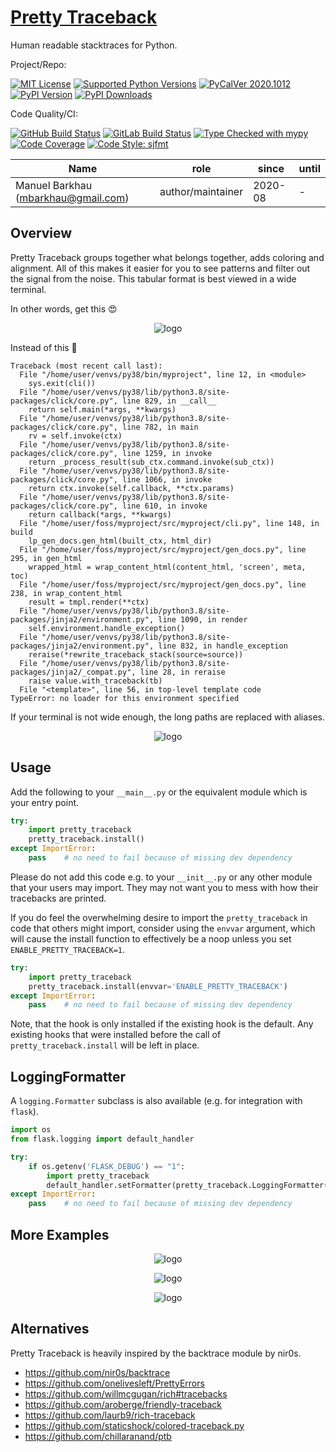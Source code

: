 # [Pretty Traceback][repo_ref]

Human readable stacktraces for Python.

Project/Repo:

[![MIT License][license_img]][license_ref]
[![Supported Python Versions][pyversions_img]][pyversions_ref]
[![PyCalVer 2020.1012][version_img]][version_ref]
[![PyPI Version][pypi_img]][pypi_ref]
[![PyPI Downloads][downloads_img]][downloads_ref]

Code Quality/CI:

[![GitHub Build Status][github_build_img]][github_build_ref]
[![GitLab Build Status][gitlab_build_img]][gitlab_build_ref]
[![Type Checked with mypy][mypy_img]][mypy_ref]
[![Code Coverage][codecov_img]][codecov_ref]
[![Code Style: sjfmt][style_img]][style_ref]


|                 Name                |        role       |  since  | until |
|-------------------------------------|-------------------|---------|-------|
| Manuel Barkhau (mbarkhau@gmail.com) | author/maintainer | 2020-08 | -     |


## Overview

Pretty Traceback groups together what belongs together, adds coloring and alignment. All of this makes it easier for you to see patterns and filter out the signal from the noise. This tabular format is best viewed in a wide terminal.

In other words, get this 😍

<div align="center">
<p align="center">
  <img alt="logo" src="https://github.com/mbarkhau/pretty-traceback/raw/master/example_tb3.png">
</p>
</div>

Instead of this 🤮

```
Traceback (most recent call last):
  File "/home/user/venvs/py38/bin/myproject", line 12, in <module>
    sys.exit(cli())
  File "/home/user/venvs/py38/lib/python3.8/site-packages/click/core.py", line 829, in __call__
    return self.main(*args, **kwargs)
  File "/home/user/venvs/py38/lib/python3.8/site-packages/click/core.py", line 782, in main
    rv = self.invoke(ctx)
  File "/home/user/venvs/py38/lib/python3.8/site-packages/click/core.py", line 1259, in invoke
    return _process_result(sub_ctx.command.invoke(sub_ctx))
  File "/home/user/venvs/py38/lib/python3.8/site-packages/click/core.py", line 1066, in invoke
    return ctx.invoke(self.callback, **ctx.params)
  File "/home/user/venvs/py38/lib/python3.8/site-packages/click/core.py", line 610, in invoke
    return callback(*args, **kwargs)
  File "/home/user/foss/myproject/src/myproject/cli.py", line 148, in build
    lp_gen_docs.gen_html(built_ctx, html_dir)
  File "/home/user/foss/myproject/src/myproject/gen_docs.py", line 295, in gen_html
    wrapped_html = wrap_content_html(content_html, 'screen', meta, toc)
  File "/home/user/foss/myproject/src/myproject/gen_docs.py", line 238, in wrap_content_html
    result = tmpl.render(**ctx)
  File "/home/user/venvs/py38/lib/python3.8/site-packages/jinja2/environment.py", line 1090, in render
    self.environment.handle_exception()
  File "/home/user/venvs/py38/lib/python3.8/site-packages/jinja2/environment.py", line 832, in handle_exception
    reraise(*rewrite_traceback_stack(source=source))
  File "/home/user/venvs/py38/lib/python3.8/site-packages/jinja2/_compat.py", line 28, in reraise
    raise value.with_traceback(tb)
  File "<template>", line 56, in top-level template code
TypeError: no loader for this environment specified
```

If your terminal is not wide enough, the long paths are replaced with aliases.

<div align="center">
<p align="center">
  <img alt="logo" src="https://github.com/mbarkhau/pretty-traceback/raw/master/example_tb2.png">
</p>
</div>


## Usage

Add the following to your `__main__.py` or the equivalent module which is your entry point.

```python
try:
    import pretty_traceback
    pretty_traceback.install()
except ImportError:
    pass    # no need to fail because of missing dev dependency
```

Please do not add this code e.g. to your `__init__.py` or any other module that your users may import. They may not want you to mess with how their tracebacks are printed.

If you do feel the overwhelming desire to import the `pretty_traceback` in code that others might import, consider using the `envvar` argument, which will cause the install function to effectively be a noop unless you set `ENABLE_PRETTY_TRACEBACK=1`.

```python
try:
    import pretty_traceback
    pretty_traceback.install(envvar='ENABLE_PRETTY_TRACEBACK')
except ImportError:
    pass    # no need to fail because of missing dev dependency
```

Note, that the hook is only installed if the existing hook is the default. Any existing hooks that were installed before the call of `pretty_traceback.install` will be left in place.


## LoggingFormatter

A `logging.Formatter` subclass is also available (e.g. for integration with `flask`).

```python
import os
from flask.logging import default_handler

try:
    if os.getenv('FLASK_DEBUG') == "1":
        import pretty_traceback
        default_handler.setFormatter(pretty_traceback.LoggingFormatter())
except ImportError:
    pass    # no need to fail because of missing dev dependency
```


## More Examples

<div align="center">
<p align="center">
  <img alt="logo" src="https://github.com/mbarkhau/pretty-traceback/raw/master/example_tb0.png">
</p>
</div>

<div align="center">
<p align="center">
  <img alt="logo" src="https://github.com/mbarkhau/pretty-traceback/raw/master/example_tb1.png">
</p>
</div>

<div align="center">
<p align="center">
  <img alt="logo" src="https://github.com/mbarkhau/pretty-traceback/raw/master/example_tb_wide.png">
</p>
</div>



## Alternatives

Pretty Traceback is heavily inspired by the backtrace module by nir0s.

- https://github.com/nir0s/backtrace
- https://github.com/onelivesleft/PrettyErrors
- https://github.com/willmcgugan/rich#tracebacks
- https://github.com/aroberge/friendly-traceback
- https://github.com/laurb9/rich-traceback
- https://github.com/staticshock/colored-traceback.py
- https://github.com/chillaranand/ptb

[repo_ref]: https://github.com/mbarkhau/pretty-traceback

[github_build_img]: https://github.com/mbarkhau/pretty-traceback/workflows/CI/badge.svg
[github_build_ref]: https://github.com/mbarkhau/pretty-traceback/actions?query=workflow%3ACI

[gitlab_build_img]: https://gitlab.com/mbarkhau/pretty-traceback/badges/master/pipeline.svg
[gitlab_build_ref]: https://gitlab.com/mbarkhau/pretty-traceback/pipelines

[codecov_img]: https://gitlab.com/mbarkhau/pretty-traceback/badges/master/coverage.svg
[codecov_ref]: https://mbarkhau.gitlab.io/pretty-traceback/cov

[license_img]: https://img.shields.io/badge/License-MIT-blue.svg
[license_ref]: https://gitlab.com/mbarkhau/pretty-traceback/blob/master/LICENSE

[mypy_img]: https://img.shields.io/badge/mypy-checked-green.svg
[mypy_ref]: https://mbarkhau.gitlab.io/pretty-traceback/mypycov

[style_img]: https://img.shields.io/badge/code%20style-%20sjfmt-f71.svg
[style_ref]: https://gitlab.com/mbarkhau/straitjacket/

[pypi_img]: https://img.shields.io/badge/PyPI-wheels-green.svg
[pypi_ref]: https://pypi.org/project/pretty-traceback/#files

[downloads_img]: https://pepy.tech/badge/pretty-traceback/month
[downloads_ref]: https://pepy.tech/project/pretty-traceback

[version_img]: https://img.shields.io/static/v1.svg?label=PyCalVer&message=2020.1012&color=blue
[version_ref]: https://pypi.org/project/pycalver/

[pyversions_img]: https://img.shields.io/pypi/pyversions/pretty-traceback.svg
[pyversions_ref]: https://pypi.python.org/pypi/pretty-traceback
